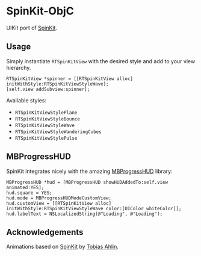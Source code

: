 SpinKit-ObjC
============

UIKit port of [SpinKit](https://github.com/tobiasahlin/SpinKit).

Usage
-----

Simply instantiate `RTSpinKitView` with the desired style and add to your view hierarchy.

    RTSpinKitView *spinner = [[RTSpinKitView alloc] initWithStyle:RTSpinKitViewStyleWave];
    [self.view addSubview:spinner];

Available styles:

* `RTSpinKitViewStylePlane`
* `RTSpinKitViewStyleBounce`
* `RTSpinKitViewStyleWave`
* `RTSpinKitViewStyleWanderingCubes`
* `RTSpinKitViewStylePulse`

MBProgressHUD
-------------

SpinKit integrates nicely with the amazing [MBProgressHUD](https://github.com/jdg/MBProgressHUD) library:

    MBProgressHUD *hud = [MBProgressHUD showHUDAddedTo:self.view animated:YES];
    hud.square = YES;
    hud.mode = MBProgressHUDModeCustomView;
    hud.customView = [[RTSpinKitView alloc] initWithStyle:RTSpinKitViewStyleWave color:[UIColor whiteColor]];
    hud.labelText = NSLocalizedString(@"Loading", @"Loading");

Acknowledgements
----------------

Animations based on [SpinKit](https://github.com/tobiasahlin/SpinKit) by [Tobias Ahlin](https://github.com/tobiasahlin).
